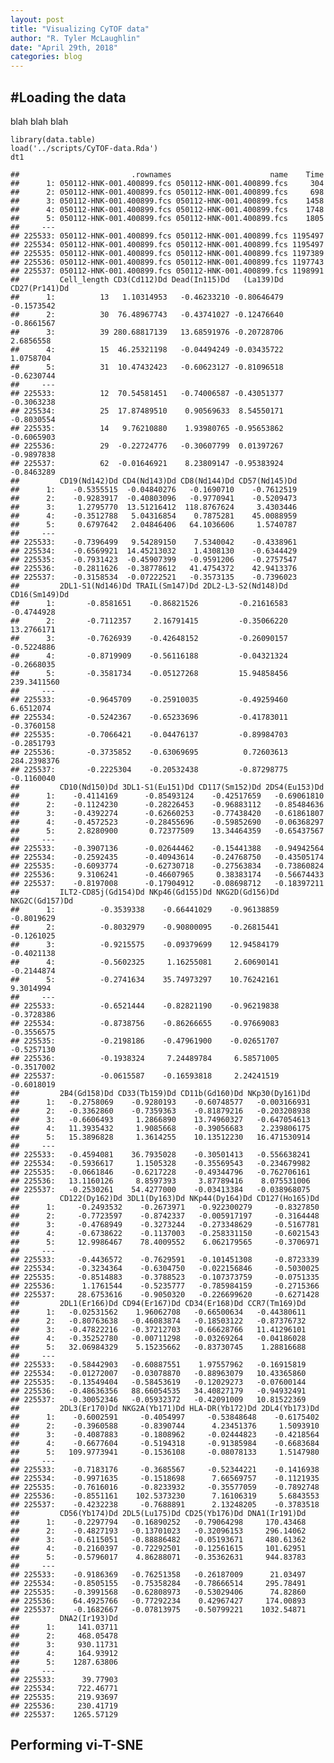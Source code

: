 ```yaml
---
layout: post
title: "Visualizing CyTOF data"
author: "R. Tyler McLaughlin"
date: "April 29th, 2018"
categories: blog
---
```


#Loading the data
----------------

blah blah blah

    library(data.table)
    load('../scripts/CyTOF-data.Rda')
    dt1

    ##                         .rownames                      name    Time
    ##      1: 050112-HNK-001.400899.fcs 050112-HNK-001.400899.fcs     304
    ##      2: 050112-HNK-001.400899.fcs 050112-HNK-001.400899.fcs     698
    ##      3: 050112-HNK-001.400899.fcs 050112-HNK-001.400899.fcs    1458
    ##      4: 050112-HNK-001.400899.fcs 050112-HNK-001.400899.fcs    1748
    ##      5: 050112-HNK-001.400899.fcs 050112-HNK-001.400899.fcs    1805
    ##     ---                                                            
    ## 225533: 050112-HNK-001.400899.fcs 050112-HNK-001.400899.fcs 1195497
    ## 225534: 050112-HNK-001.400899.fcs 050112-HNK-001.400899.fcs 1195497
    ## 225535: 050112-HNK-001.400899.fcs 050112-HNK-001.400899.fcs 1197389
    ## 225536: 050112-HNK-001.400899.fcs 050112-HNK-001.400899.fcs 1197743
    ## 225537: 050112-HNK-001.400899.fcs 050112-HNK-001.400899.fcs 1198991
    ##         Cell_length CD3(Cd112)Dd Dead(In115)Dd   (La139)Dd CD27(Pr141)Dd
    ##      1:          13   1.10314953   -0.46233210 -0.80646479    -0.1573542
    ##      2:          30  76.48967743   -0.43741027 -0.12476640    -0.8661567
    ##      3:          39 280.68817139   13.68591976 -0.20728706     2.6856558
    ##      4:          15  46.25321198   -0.04494249 -0.03435722     1.0758704
    ##      5:          31  10.47432423   -0.60623127 -0.81096518    -0.6230744
    ##     ---                                                                 
    ## 225533:          12  70.54581451   -0.74006587 -0.43051377    -0.3063238
    ## 225534:          25  17.87489510    0.90569633  8.54550171    -0.8030554
    ## 225535:          14   9.76210880    1.93980765 -0.95653862    -0.6065903
    ## 225536:          29  -0.22724776   -0.30607799  0.01397267    -0.9897838
    ## 225537:          62  -0.01646921    8.23809147 -0.95383924    -0.8463289
    ##         CD19(Nd142)Dd CD4(Nd143)Dd CD8(Nd144)Dd CD57(Nd145)Dd
    ##      1:    -0.5355515  -0.04840276   -0.1690710    -0.7612519
    ##      2:    -0.9283917  -0.40803096   -0.9770941    -0.5209473
    ##      3:     1.2795770  13.51216412  118.8767624     3.4303446
    ##      4:    -0.3512788   5.04316854    0.7875281    45.0088959
    ##      5:     0.6797642   2.04846406   64.1036606     1.5740787
    ##     ---                                                      
    ## 225533:    -0.7396499   9.54289150    7.5340042    -0.4338961
    ## 225534:    -0.6569921  14.45213032    1.4308130    -0.6344429
    ## 225535:    -0.7931423  -0.45907399   -0.9591206    -0.2757547
    ## 225536:    -0.2811626  -0.38778612   41.4754372    42.9413376
    ## 225537:    -0.3158534  -0.07222521   -0.3573135    -0.7396023
    ##         2DL1-S1(Nd146)Dd TRAIL(Sm147)Dd 2DL2-L3-S2(Nd148)Dd CD16(Sm149)Dd
    ##      1:       -0.8581651    -0.86821526         -0.21616583    -0.4744928
    ##      2:       -0.7112357     2.16791415         -0.35066220    13.2766171
    ##      3:       -0.7626939    -0.42648152         -0.26090157    -0.5224886
    ##      4:       -0.8719909    -0.56116188         -0.04321324    -0.2668035
    ##      5:       -0.3581734    -0.05127268         15.94858456   239.3411560
    ##     ---                                                                  
    ## 225533:       -0.9645709    -0.25910035         -0.49259460     6.6512074
    ## 225534:       -0.5242367    -0.65233696         -0.41783011    -0.3760158
    ## 225535:       -0.7066421    -0.04476137         -0.89984703    -0.2851793
    ## 225536:       -0.3735852    -0.63069695          0.72603613   284.2398376
    ## 225537:       -0.2225304    -0.20532438         -0.87298775    -0.1160040
    ##         CD10(Nd150)Dd 3DL1-S1(Eu151)Dd CD117(Sm152)Dd 2DS4(Eu153)Dd
    ##      1:    -0.4114169      -0.85493124    -0.42517659   -0.69061810
    ##      2:    -0.1124230      -0.28226453    -0.96883112   -0.85484636
    ##      3:    -0.4392274      -0.62660253    -0.77438420   -0.61861807
    ##      4:    -0.4572523      -0.28455696    -0.59852690   -0.06368297
    ##      5:     2.8280900       0.72377509    13.34464359   -0.65437567
    ##     ---                                                            
    ## 225533:    -0.3907136      -0.02644462    -0.15441388   -0.94942564
    ## 225534:    -0.2592435      -0.40943614    -0.24768750   -0.43505174
    ## 225535:    -0.6093774      -0.62730718    -0.27563834   -0.73860824
    ## 225536:     9.3106241      -0.46607965     0.38383174   -0.56674433
    ## 225537:    -0.8197008      -0.17904912    -0.08698712   -0.18397211
    ##         ILT2-CD85j(Gd154)Dd NKp46(Gd155)Dd NKG2D(Gd156)Dd NKG2C(Gd157)Dd
    ##      1:          -0.3539338    -0.66441029    -0.96138859     -0.8019629
    ##      2:          -0.8032979    -0.90800095    -0.26815441     -0.1261025
    ##      3:          -0.9215575    -0.09379699    12.94584179     -0.4021138
    ##      4:          -0.5602325     1.16255081     2.60690141     -0.2144874
    ##      5:          -0.2741634    35.74973297    10.76242161      9.3014994
    ##     ---                                                                 
    ## 225533:          -0.6521444    -0.82821190    -0.96219838     -0.3728386
    ## 225534:          -0.8738756    -0.86266655    -0.97669083     -0.3556575
    ## 225535:          -0.2198186    -0.47961900    -0.02651707     -0.5257130
    ## 225536:          -0.1938324     7.24489784     6.58571005     -0.3517002
    ## 225537:          -0.0615587    -0.16593818     2.24241519     -0.6018019
    ##         2B4(Gd158)Dd CD33(Tb159)Dd CD11b(Gd160)Dd NKp30(Dy161)Dd
    ##      1:   -0.2758069    -0.9280193    -0.60748577   -0.003166931
    ##      2:   -0.3362860    -0.7359363    -0.81879216   -0.203208938
    ##      3:   -0.6606493     1.2866890    13.74960327   -0.647054613
    ##      4:   11.3935432     1.9085668    -0.39056683    2.239806175
    ##      5:   15.3896828     1.3614255    10.13512230   16.471530914
    ##     ---                                                         
    ## 225533:   -0.4594081    36.7935028    -0.30501413   -0.556638241
    ## 225534:   -0.5936617     1.1505328    -0.35569543   -0.234679982
    ## 225535:   -0.0661846    -0.6217228    -0.49344796   -0.762706161
    ## 225536:   13.1160126     8.8597393     3.87789416    8.075531006
    ## 225537:   -0.2530261    54.4277000    -0.03413384   -0.038968075
    ##         CD122(Dy162)Dd 3DL1(Dy163)Dd NKp44(Dy164)Dd CD127(Ho165)Dd
    ##      1:     -0.2493532    -0.2673971   -0.922300279     -0.8327850
    ##      2:     -0.7723597    -0.8742337   -0.005917197     -0.3164448
    ##      3:     -0.4768949    -0.3273244   -0.273348629     -0.5167781
    ##      4:     -0.6738622    -0.1137003   -0.258331150     -0.6021543
    ##      5:     12.9986467    78.4009552    6.062179565     -0.3706971
    ##     ---                                                           
    ## 225533:     -0.4436572    -0.7629591   -0.101451308     -0.8723339
    ## 225534:     -0.3234364    -0.6304750   -0.022156846     -0.5030025
    ## 225535:     -0.8514883    -0.3788523   -0.107373759     -0.0751335
    ## 225536:      1.1761544    -0.5235777   -0.785984159     -0.2715366
    ## 225537:     28.6753616    -0.9050320   -0.226699620     -0.6271428
    ##         2DL1(Er166)Dd CD94(Er167)Dd CD34(Er168)Dd CCR7(Tm169)Dd
    ##      1:   -0.02531562    1.96062708   -0.66500634   -0.44380611
    ##      2:   -0.80763638   -0.46083874   -0.18503122   -0.87376732
    ##      3:   -0.47822216   -0.37212703   -0.66628766   11.41296101
    ##      4:   -0.35252780   -0.00711298   -0.03269264   -0.04186028
    ##      5:   32.06984329    5.15235662   -0.83730745    1.28816688
    ##     ---                                                        
    ## 225533:   -0.58442903   -0.60887551    1.97557962   -0.16915819
    ## 225534:   -0.01272007   -0.03078870   -0.88963079   10.43365860
    ## 225535:   -0.13549404   -0.58453619   -0.12029273   -0.07600144
    ## 225536:   -0.48636356   88.66054535   34.40827179   -0.94932491
    ## 225537:   -0.30052346   -0.05932372   -0.42091009   10.81522369
    ##         2DL3(Er170)Dd NKG2A(Yb171)Dd HLA-DR(Yb172)Dd 2DL4(Yb173)Dd
    ##      1:    -0.6002591     -0.4054997     -0.53848648    -0.6175402
    ##      2:    -0.3960588     -0.8390744      4.23451376     1.5093910
    ##      3:    -0.4087883     -0.1808962     -0.02444823    -0.4218564
    ##      4:    -0.6677604     -0.5194318     -0.91385984    -0.6683684
    ##      5:   109.9773941     -0.1536108     -0.08078133     1.5147980
    ##     ---                                                           
    ## 225533:    -0.7183176     -0.3685567     -0.52344221    -0.1416938
    ## 225534:    -0.9971635     -0.1518698      7.66569757    -0.1121935
    ## 225535:    -0.7616016     -0.8233932     -0.35577059    -0.7892748
    ## 225536:    -0.8551161    102.5373230      7.16106319     5.6843553
    ## 225537:    -0.4232238     -0.7688891      2.13248205    -0.3783518
    ##         CD56(Yb174)Dd 2DL5(Lu175)Dd CD25(Yb176)Dd DNA1(Ir191)Dd
    ##      1:    -0.2297794   -0.16890252   -0.79064298     170.43468
    ##      2:    -0.4827193   -0.13701023   -0.32096153     296.14062
    ##      3:    -0.6115051   -0.88886482   -0.05193671     480.61362
    ##      4:    -0.2160397   -0.72292501   -0.12561615     101.62951
    ##      5:    -0.5796017    4.86288071   -0.35362631     944.83783
    ##     ---                                                        
    ## 225533:    -0.9186369   -0.76251358   -0.26187009      21.03497
    ## 225534:    -0.8505155   -0.75358284   -0.78666514     295.78491
    ## 225535:    -0.3991568   -0.62808973   -0.53029406      74.82860
    ## 225536:    64.4925766   -0.77292234    0.42967427     174.00893
    ## 225537:    -0.1682667   -0.07813975   -0.50799221    1032.54871
    ##         DNA2(Ir193)Dd
    ##      1:     141.03711
    ##      2:     468.05478
    ##      3:     930.11731
    ##      4:     164.93912
    ##      5:    1287.63806
    ##     ---              
    ## 225533:      39.77903
    ## 225534:     722.46771
    ## 225535:     219.93697
    ## 225536:     230.41719
    ## 225537:    1265.57129

Performing vi-T-SNE
-------------------
